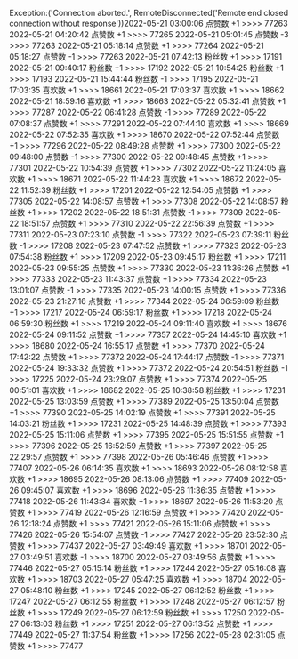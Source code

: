 Exception:('Connection aborted.', RemoteDisconnected('Remote end closed connection without response'))2022-05-21  03:00:06   点赞数 +1 >>>> 77263
2022-05-21  04:20:42   点赞数 +1 >>>> 77265
2022-05-21  05:01:45   点赞数 -3 >>>> 77263
2022-05-21  05:18:14   点赞数 +1 >>>> 77264
2022-05-21  05:18:27   点赞数 -1 >>>> 77263
2022-05-21  07:42:13   粉丝数 +1 >>>> 17191
2022-05-21  09:40:17   粉丝数 +1 >>>> 17192
2022-05-21  10:54:25   粉丝数 +1 >>>> 17193
2022-05-21  15:44:44   粉丝数 -1 >>>> 17195
2022-05-21  17:03:35   喜欢数 +1 >>>> 18661
2022-05-21  17:03:37   喜欢数 +1 >>>> 18662
2022-05-21  18:59:16   喜欢数 +1 >>>> 18663
2022-05-22  05:32:41   点赞数 +1 >>>> 77287
2022-05-22  06:41:28   点赞数 -1 >>>> 77289
2022-05-22  07:08:37   点赞数 +1 >>>> 77291
2022-05-22  07:44:10   喜欢数 +1 >>>> 18669
2022-05-22  07:52:35   喜欢数 +1 >>>> 18670
2022-05-22  07:52:44   点赞数 +1 >>>> 77296
2022-05-22  08:49:28   点赞数 +1 >>>> 77300
2022-05-22  09:48:00   点赞数 -1 >>>> 77300
2022-05-22  09:48:45   点赞数 +1 >>>> 77301
2022-05-22  10:54:39   点赞数 +1 >>>> 77302
2022-05-22  11:24:05   喜欢数 +1 >>>> 18671
2022-05-22  11:44:23   喜欢数 +1 >>>> 18672
2022-05-22  11:52:39   粉丝数 +1 >>>> 17201
2022-05-22  12:54:05   点赞数 +1 >>>> 77305
2022-05-22  14:08:57   点赞数 +1 >>>> 77308
2022-05-22  14:08:57   粉丝数 +1 >>>> 17202
2022-05-22  18:51:31   点赞数 -1 >>>> 77309
2022-05-22  18:51:57   点赞数 +1 >>>> 77310
2022-05-22  22:56:39   点赞数 +1 >>>> 77311
2022-05-23  07:23:10   点赞数 -1 >>>> 77322
2022-05-23  07:39:11   粉丝数 -1 >>>> 17208
2022-05-23  07:47:52   点赞数 +1 >>>> 77323
2022-05-23  07:54:38   粉丝数 +1 >>>> 17209
2022-05-23  09:45:17   粉丝数 +1 >>>> 17211
2022-05-23  09:55:25   点赞数 +1 >>>> 77330
2022-05-23  11:36:26   点赞数 +1 >>>> 77333
2022-05-23  11:43:37   点赞数 +1 >>>> 77334
2022-05-23  13:01:07   点赞数 -1 >>>> 77335
2022-05-23  14:00:15   点赞数 +1 >>>> 77336
2022-05-23  21:27:16   点赞数 +1 >>>> 77344
2022-05-24  06:59:09   粉丝数 +1 >>>> 17217
2022-05-24  06:59:17   粉丝数 +1 >>>> 17218
2022-05-24  06:59:30   粉丝数 +1 >>>> 17219
2022-05-24  09:11:40   喜欢数 +1 >>>> 18676
2022-05-24  09:11:52   点赞数 +1 >>>> 77357
2022-05-24  14:45:10   喜欢数 +1 >>>> 18680
2022-05-24  16:55:17   点赞数 +1 >>>> 77370
2022-05-24  17:42:22   点赞数 +1 >>>> 77372
2022-05-24  17:44:17   点赞数 -1 >>>> 77371
2022-05-24  19:33:32   点赞数 +1 >>>> 77372
2022-05-24  20:54:51   粉丝数 -1 >>>> 17225
2022-05-24  23:29:07   点赞数 +1 >>>> 77374
2022-05-25  00:51:01   喜欢数 +1 >>>> 18682
2022-05-25  10:38:58   粉丝数 +1 >>>> 17231
2022-05-25  13:03:59   点赞数 +1 >>>> 77389
2022-05-25  13:50:04   点赞数 +1 >>>> 77390
2022-05-25  14:02:19   点赞数 +1 >>>> 77391
2022-05-25  14:03:21   粉丝数 +1 >>>> 17231
2022-05-25  14:48:39   点赞数 +1 >>>> 77393
2022-05-25  15:11:06   点赞数 +1 >>>> 77395
2022-05-25  15:51:55   点赞数 +1 >>>> 77396
2022-05-25  16:52:59   点赞数 +1 >>>> 77397
2022-05-25  22:29:57   点赞数 +1 >>>> 77398
2022-05-26  05:46:46   点赞数 +1 >>>> 77407
2022-05-26  06:14:35   喜欢数 +1 >>>> 18693
2022-05-26  08:12:58   喜欢数 +1 >>>> 18695
2022-05-26  08:13:06   点赞数 +1 >>>> 77409
2022-05-26  09:45:07   喜欢数 +1 >>>> 18696
2022-05-26  11:36:35   点赞数 +1 >>>> 77418
2022-05-26  11:43:34   喜欢数 +1 >>>> 18697
2022-05-26  11:53:20   点赞数 +1 >>>> 77419
2022-05-26  12:16:59   点赞数 +1 >>>> 77420
2022-05-26  12:18:24   点赞数 +1 >>>> 77421
2022-05-26  15:11:06   点赞数 +1 >>>> 77426
2022-05-26  15:54:07   点赞数 -1 >>>> 77427
2022-05-26  23:52:30   点赞数 +1 >>>> 77437
2022-05-27  03:49:49   喜欢数 +1 >>>> 18701
2022-05-27  03:49:51   喜欢数 -1 >>>> 18700
2022-05-27  03:49:56   点赞数 +1 >>>> 77446
2022-05-27  05:15:14   粉丝数 +1 >>>> 17244
2022-05-27  05:16:08   喜欢数 +1 >>>> 18703
2022-05-27  05:47:25   喜欢数 +1 >>>> 18704
2022-05-27  05:48:10   粉丝数 +1 >>>> 17245
2022-05-27  06:12:52   粉丝数 +1 >>>> 17247
2022-05-27  06:12:55   粉丝数 +1 >>>> 17248
2022-05-27  06:12:57   粉丝数 +1 >>>> 17249
2022-05-27  06:12:59   粉丝数 +1 >>>> 17250
2022-05-27  06:13:03   粉丝数 +1 >>>> 17251
2022-05-27  06:13:52   点赞数 +1 >>>> 77449
2022-05-27  11:37:54   粉丝数 +1 >>>> 17256
2022-05-28  02:31:05   点赞数 +1 >>>> 77477
